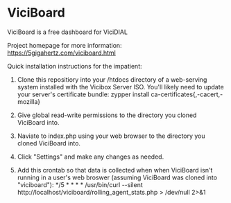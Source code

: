 # ViciBoard

ViciBoard is a free dashboard for ViciDIAL

Project homepage for more information: https://5gigahertz.com/viciboard.html

Quick installation instructions for the impatient:

1. Clone this repositiory into your /htdocs directory of a web-serving system installed with the Vicibox Server ISO. You'll likely need to update your server's certificate bundle: zypper install ca-certificates{,-cacert,-mozilla}

2. Give global read-write permissions to the directory you cloned ViciBoard into.

3. Naviate to index.php using your web browser to the directory you cloned ViciBoard into.

4. Click "Settings" and make any changes as needed.

5. Add this crontab so that data is collected when when ViciBoard isn't running in a user's web broswer (assuming ViciBoard was cloned into "viciboard"): */5 * * * * /usr/bin/curl --silent http://localhost/viciboard/rolling_agent_stats.php > /dev/null 2>&1
